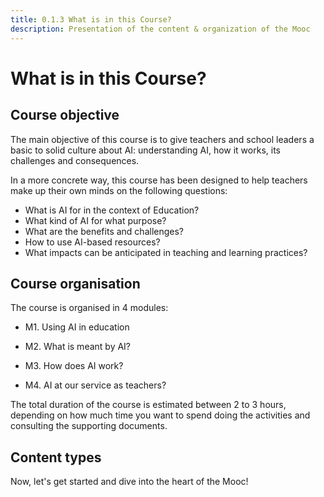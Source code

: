 ```yaml
---
title: 0.1.3 What is in this Course?
description: Presentation of the content & organization of the Mooc
---
```

# What is in this Course?

## Course objective
The main objective of this course is to give teachers and school leaders a basic to solid culture about AI: understanding AI, how it works, its challenges and consequences.

In a more concrete way, this course has been designed to help teachers make up their own minds on the following questions:

- What is AI for in the context of Education?
- What kind of AI for what purpose?
- What are the benefits and challenges?
- How to use AI-based resources?
- What impacts can be anticipated in teaching and learning practices?

## Course organisation

The course is organised in 4 modules:

- M1. Using AI in education

- M2. What is meant by AI?

- M3. How does AI work?

- M4. AI at our service as teachers?


The total duration of the course is estimated between 2 to 3 hours, depending on how much time you want to spend doing the activities and consulting the supporting documents.

## Content types



Now, let's get started and dive into the heart of the Mooc!
